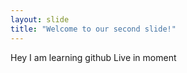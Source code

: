 ```yaml
---
layout: slide
title: "Welcome to our second slide!"
---
```

Hey 
I am learning github 
Live in moment
